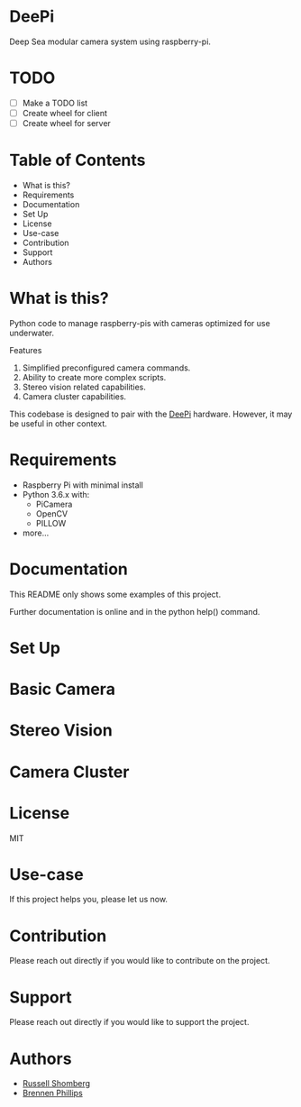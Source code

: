 # DeePi

Deep Sea modular camera system using raspberry-pi.

# TODO

 - [ ] Make a TODO list
 - [ ] Create wheel for client
 - [ ] Create wheel for server

# Table of Contents
  * What is this?
  * Requirements
  * Documentation
  * Set Up
  * License
  * Use-case
  * Contribution
  * Support
  * Authors

# What is this?

Python code to manage raspberry-pis with cameras optimized for use underwater.

Features

 1. Simplified preconfigured camera commands.
 2. Ability to create more complex scripts.
 3. Stereo vision related capabilities.
 4. Camera cluster capabilities.
 
This codebase is designed to pair with the [DeePi](https://web.uri.edu/oce/brennan-phillips/) hardware.
However, it may be useful in other context.
 
# Requirements

  * Raspberry Pi with minimal install
  * Python 3.6.x with:
	* PiCamera
	* OpenCV
	* PILLOW
  * more...

# Documentation

This README only shows some examples of this project.

Further documentation is online and in the python help() command.

# Set Up

# Basic Camera

# Stereo Vision

# Camera Cluster

# License

MIT

# Use-case

If this project helps you, please let us now. 

# Contribution

Please reach out directly if you would like to contribute on the project.

# Support

Please reach out directly if you would like to support the project.

# Authors

  * [Russell Shomberg](https://rshom.github.io)
  * [Brennen Phillips](https://web.uri.edu/oce/brennan-phillips/)

